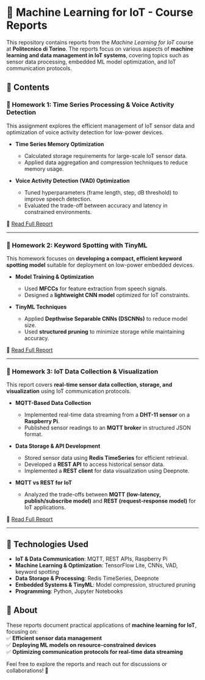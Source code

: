 # 📡 Machine Learning for IoT - Course Reports  

This repository contains reports from the *Machine Learning for IoT* course at **Politecnico di Torino**. The reports focus on various aspects of **machine learning and data management in IoT systems**, covering topics such as sensor data processing, embedded ML model optimization, and IoT communication protocols.  

## 📑 Contents  

### 🔹 Homework 1: Time Series Processing & Voice Activity Detection  
This assignment explores the efficient management of IoT sensor data and optimization of voice activity detection for low-power devices.  

- **Time Series Memory Optimization**  
  - Calculated storage requirements for large-scale IoT sensor data.  
  - Applied data aggregation and compression techniques to reduce memory usage.  

- **Voice Activity Detection (VAD) Optimization**  
  - Tuned hyperparameters (frame length, step, dB threshold) to improve speech detection.  
  - Evaluated the trade-off between accuracy and latency in constrained environments.  

📄 [Read Full Report](Machine_Learning_for_IOT/Homework_1/ML4IoT_HW1_Report.pdf)  

---

### 🔹 Homework 2: Keyword Spotting with TinyML  
This homework focuses on **developing a compact, efficient keyword spotting model** suitable for deployment on low-power embedded devices.  

- **Model Training & Optimization**  
  - Used **MFCCs** for feature extraction from speech signals.  
  - Designed a **lightweight CNN model** optimized for IoT constraints.  

- **TinyML Techniques**  
  - Applied **Depthwise Separable CNNs (DSCNNs)** to reduce model size.  
  - Used **structured pruning** to minimize storage while maintaining accuracy.  

📄 [Read Full Report](Machine_Learning_for_IOT/Homework_2)  

---

### 🔹 Homework 3: IoT Data Collection & Visualization  
This report covers **real-time sensor data collection, storage, and visualization** using IoT communication protocols.  

- **MQTT-Based Data Collection**  
  - Implemented real-time data streaming from a **DHT-11 sensor** on a **Raspberry Pi**.  
  - Published sensor readings to an **MQTT broker** in structured JSON format.  

- **Data Storage & API Development**  
  - Stored sensor data using **Redis TimeSeries** for efficient retrieval.  
  - Developed a **REST API** to access historical sensor data.  
  - Implemented a **REST client** for data visualization using Deepnote.  

- **MQTT vs REST for IoT**  
  - Analyzed the trade-offs between **MQTT (low-latency, publish/subscribe model)** and **REST (request-response model)** for IoT applications.  

📄 [Read Full Report](Machine_Learning_for_IOT/Homework_3)  

---

## 🚀 Technologies Used  
- **IoT & Data Communication**: MQTT, REST APIs, Raspberry Pi  
- **Machine Learning & Optimization**: TensorFlow Lite, CNNs, VAD, keyword spotting  
- **Data Storage & Processing**: Redis TimeSeries, Deepnote  
- **Embedded Systems & TinyML**: Model compression, structured pruning  
- **Programming**: Python, Jupyter Notebooks  

## 📌 About  
These reports document practical applications of **machine learning for IoT**, focusing on:  
✅ **Efficient sensor data management**  
✅ **Deploying ML models on resource-constrained devices**  
✅ **Optimizing communication protocols for real-time data streaming**  

Feel free to explore the reports and reach out for discussions or collaborations! 🚀  
